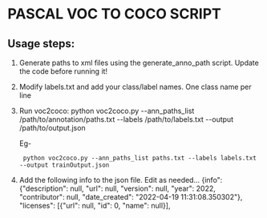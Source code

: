 # PASCAL VOC TO COCO SCRIPT
## Usage steps:

1. Generate paths to xml files using the generate_anno_path script. Update the code before running it!
2. Modify labels.txt and add your class/label names. One class name per line
3. Run voc2coco:  python voc2coco.py --ann_paths_list /path/to/annotation/paths.txt --labels /path/to/labels.txt --output /path/to/output.json

	Eg-

		python voc2coco.py --ann_paths_list paths.txt --labels labels.txt --output trainOutput.json

4. Add the following info to the json file. Edit as needed...
{info": {"description": null, "url": null, "version": null, "year": 2022, "contributor": null, "date_created": "2022-04-19 11:31:08.350302"}, "licenses": [{"url": null, "id": 0, "name": null}],
